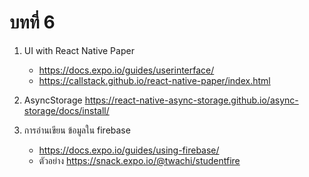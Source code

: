 # บทที่ 6 

1. UI with React Native Paper 
   - https://docs.expo.io/guides/userinterface/
   - https://callstack.github.io/react-native-paper/index.html
   
2. AsyncStorage https://react-native-async-storage.github.io/async-storage/docs/install/

3. การอ่านเขียน ข้อมูลใน firebase 
   - https://docs.expo.io/guides/using-firebase/
   - ตัวอย่าง https://snack.expo.io/@twachi/studentfire
